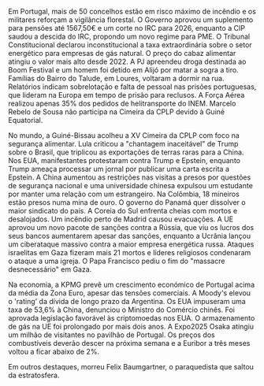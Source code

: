 Em Portugal, mais de 50 concelhos estão em risco máximo de incêndio e os militares reforçam a vigilância florestal. O Governo aprovou um suplemento para pensões até 1567,50€ e um corte no IRC para 2026, enquanto a CIP saudou a descida do IRC, propondo um novo regime para PME. O Tribunal Constitucional declarou inconstitucional a taxa extraordinária sobre o setor energético para empresas de gás natural. O preço do cabaz alimentar atingiu o valor mais alto desde 2022. A PJ apreendeu droga destinada ao Boom Festival e um homem foi detido em Alijó por matar a sogra a tiro. Famílias do Bairro do Talude, em Loures, voltaram a dormir na rua. Relatórios indicam sobrelotação e falta de pessoal nas prisões portuguesas, que lideram na Europa em tempo de prisão para reclusos. A Força Aérea realizou apenas 35% dos pedidos de helitransporte do INEM. Marcelo Rebelo de Sousa não participa na Cimeira da CPLP devido à Guiné Equatorial.

No mundo, a Guiné-Bissau acolheu a XV Cimeira da CPLP com foco na segurança alimentar. Lula criticou a "chantagem inaceitável" de Trump sobre o Brasil, que triplicou as exportações de terras raras para a China. Nos EUA, manifestantes protestaram contra Trump e Epstein, enquanto Trump ameaça processar um jornal por publicar uma carta escrita a Epstein. A China aumentou as restrições nas visitas a presos por questões de segurança nacional e uma universidade chinesa expulsou um estudante por manter uma relação com um estrangeiro. Na Colômbia, 18 mineiros estão presos numa mina de ouro. O governo do Panamá quer dissolver o maior sindicato do país. A Coreia do Sul enfrenta cheias com mortos e desalojados. Um incêndio perto de Madrid causou evacuações. A UE aprovou um novo pacote de sanções contra a Rússia, que viu os lucros dos seus bancos aumentarem apesar das sanções, enquanto a Ucrânia lançou um ciberataque massivo contra a maior empresa energética russa. Ataques israelitas em Gaza fizeram mais 21 mortos e líderes religiosos condenaram o ataque a uma igreja. O Papa Francisco pediu o fim do "massacre desnecessário" em Gaza.

Na economia, a KPMG prevê um crescimento económico de Portugal acima da média da Zona Euro, apesar das tensões comerciais. A Moody's elevou o 'rating' da dívida de longo prazo da Argentina. Os EUA impuseram uma taxa de 53,6% à China, denunciou o Ministro do Comércio chinês. Foi aprovada legislação favorável às criptomoedas nos EUA. O armazenamento de gás na UE foi prolongado por mais dois anos. A Expo2025 Osaka atingiu um milhão de visitantes no pavilhão de Portugal. Os preços dos combustíveis deverão descer na próxima semana e a Euribor a três meses voltou a ficar abaixo de 2%.

Em outros destaques, morreu Felix Baumgartner, o paraquedista que saltou da estratosfera.
